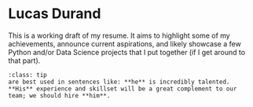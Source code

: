 # Lucas Durand

This is a working draft of my resume. It aims to highlight some of my achievements, announce current aspirations, and likely showcase a few Python and/or Data Science projects that I put together (if I get around to that part).

```{admonition} Lucas' pronouns ...
:class: tip
are best used in sentences like: **he** is incredibly talented. **His** experience and skillset will be a great complement to our team; we should hire **him**.
```

```{include} finance.md
```


```{include} contact.md
```